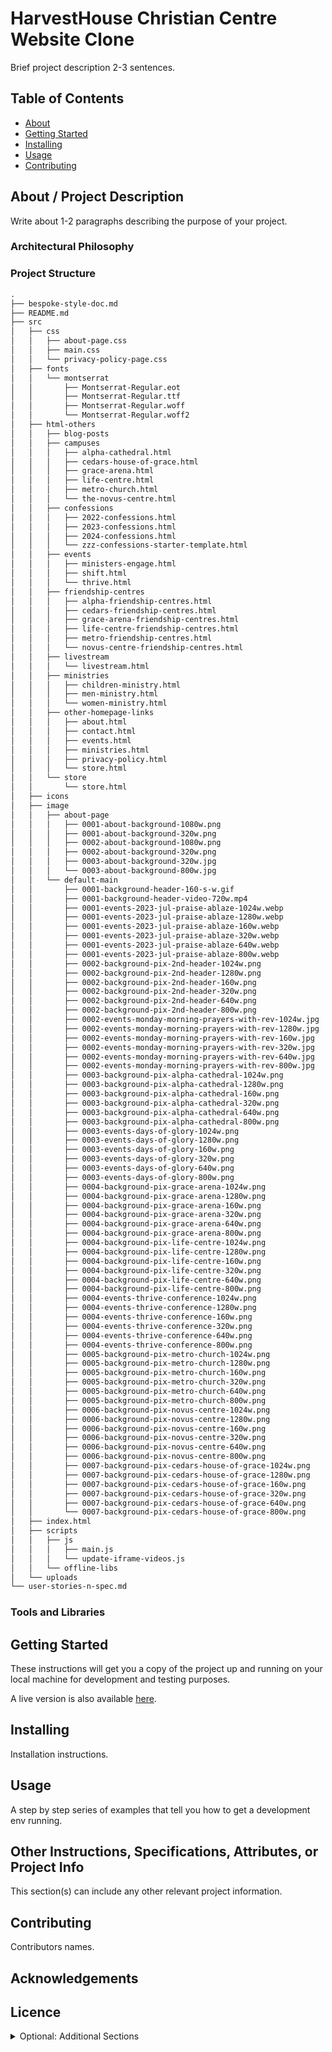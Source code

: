 # HarvestHouse Christian Centre Website Clone 
Brief project description 2-3 sentences.

[//]: # (This may be the most platform independent comment)

## Table of Contents

[//]: # (This is optional)

[//]: # (A table of contents is good if you have a lengthy README and can help users navigate to sections quickly but is not a must have.)

- [About](#about)
- [Getting Started](#getting_started)
- [Installing](#installing)
- [Usage](#usage)
- [Contributing](#contributing)

## About / Project Description
Write about 1-2 paragraphs describing the purpose of your project.

[//]: # (This is an important part of your project and what many developers and non-developers will look at. It is vital to have the most accurate and correct information. The description needs to be well written with no grammar errors and that is readable to users of multiple backgrounds. It is important to put some time and thought into writing the description of the project. It does not need to be long but needs to summarise the project. What does your app do? What tech did you use?)

### Architectural Philosophy

[//]: # (How is it built? What are the main tools powering it? Why were those choices made?)

### Project Structure

```markdown
.
├── bespoke-style-doc.md
├── README.md
├── src
│   ├── css
│   │   ├── about-page.css
│   │   ├── main.css
│   │   └── privacy-policy-page.css
│   ├── fonts
│   │   └── montserrat
│   │       ├── Montserrat-Regular.eot
│   │       ├── Montserrat-Regular.ttf
│   │       ├── Montserrat-Regular.woff
│   │       └── Montserrat-Regular.woff2
│   ├── html-others
│   │   ├── blog-posts
│   │   ├── campuses
│   │   │   ├── alpha-cathedral.html
│   │   │   ├── cedars-house-of-grace.html
│   │   │   ├── grace-arena.html
│   │   │   ├── life-centre.html
│   │   │   ├── metro-church.html
│   │   │   └── the-novus-centre.html
│   │   ├── confessions
│   │   │   ├── 2022-confessions.html
│   │   │   ├── 2023-confessions.html
│   │   │   ├── 2024-confessions.html
│   │   │   └── zzz-confessions-starter-template.html
│   │   ├── events
│   │   │   ├── ministers-engage.html
│   │   │   ├── shift.html
│   │   │   └── thrive.html
│   │   ├── friendship-centres
│   │   │   ├── alpha-friendship-centres.html
│   │   │   ├── cedars-friendship-centres.html
│   │   │   ├── grace-arena-friendship-centres.html
│   │   │   ├── life-centre-friendship-centres.html
│   │   │   ├── metro-friendship-centres.html
│   │   │   └── novus-centre-friendship-centres.html
│   │   ├── livestream
│   │   │   └── livestream.html
│   │   ├── ministries
│   │   │   ├── children-ministry.html
│   │   │   ├── men-ministry.html
│   │   │   └── women-ministry.html
│   │   ├── other-homepage-links
│   │   │   ├── about.html
│   │   │   ├── contact.html
│   │   │   ├── events.html
│   │   │   ├── ministries.html
│   │   │   ├── privacy-policy.html
│   │   │   └── store.html
│   │   └── store
│   │       └── store.html
│   ├── icons
│   ├── image
│   │   ├── about-page
│   │   │   ├── 0001-about-background-1080w.png
│   │   │   ├── 0001-about-background-320w.png
│   │   │   ├── 0002-about-background-1080w.png
│   │   │   ├── 0002-about-background-320w.png
│   │   │   ├── 0003-about-background-320w.jpg
│   │   │   └── 0003-about-background-800w.jpg
│   │   └── default-main
│   │       ├── 0001-background-header-160-s-w.gif
│   │       ├── 0001-background-header-video-720w.mp4
│   │       ├── 0001-events-2023-jul-praise-ablaze-1024w.webp
│   │       ├── 0001-events-2023-jul-praise-ablaze-1280w.webp
│   │       ├── 0001-events-2023-jul-praise-ablaze-160w.webp
│   │       ├── 0001-events-2023-jul-praise-ablaze-320w.webp
│   │       ├── 0001-events-2023-jul-praise-ablaze-640w.webp
│   │       ├── 0001-events-2023-jul-praise-ablaze-800w.webp
│   │       ├── 0002-background-pix-2nd-header-1024w.png
│   │       ├── 0002-background-pix-2nd-header-1280w.png
│   │       ├── 0002-background-pix-2nd-header-160w.png
│   │       ├── 0002-background-pix-2nd-header-320w.png
│   │       ├── 0002-background-pix-2nd-header-640w.png
│   │       ├── 0002-background-pix-2nd-header-800w.png
│   │       ├── 0002-events-monday-morning-prayers-with-rev-1024w.jpg
│   │       ├── 0002-events-monday-morning-prayers-with-rev-1280w.jpg
│   │       ├── 0002-events-monday-morning-prayers-with-rev-160w.jpg
│   │       ├── 0002-events-monday-morning-prayers-with-rev-320w.jpg
│   │       ├── 0002-events-monday-morning-prayers-with-rev-640w.jpg
│   │       ├── 0002-events-monday-morning-prayers-with-rev-800w.jpg
│   │       ├── 0003-background-pix-alpha-cathedral-1024w.png
│   │       ├── 0003-background-pix-alpha-cathedral-1280w.png
│   │       ├── 0003-background-pix-alpha-cathedral-160w.png
│   │       ├── 0003-background-pix-alpha-cathedral-320w.png
│   │       ├── 0003-background-pix-alpha-cathedral-640w.png
│   │       ├── 0003-background-pix-alpha-cathedral-800w.png
│   │       ├── 0003-events-days-of-glory-1024w.png
│   │       ├── 0003-events-days-of-glory-1280w.png
│   │       ├── 0003-events-days-of-glory-160w.png
│   │       ├── 0003-events-days-of-glory-320w.png
│   │       ├── 0003-events-days-of-glory-640w.png
│   │       ├── 0003-events-days-of-glory-800w.png
│   │       ├── 0004-background-pix-grace-arena-1024w.png
│   │       ├── 0004-background-pix-grace-arena-1280w.png
│   │       ├── 0004-background-pix-grace-arena-160w.png
│   │       ├── 0004-background-pix-grace-arena-320w.png
│   │       ├── 0004-background-pix-grace-arena-640w.png
│   │       ├── 0004-background-pix-grace-arena-800w.png
│   │       ├── 0004-background-pix-life-centre-1024w.png
│   │       ├── 0004-background-pix-life-centre-1280w.png
│   │       ├── 0004-background-pix-life-centre-160w.png
│   │       ├── 0004-background-pix-life-centre-320w.png
│   │       ├── 0004-background-pix-life-centre-640w.png
│   │       ├── 0004-background-pix-life-centre-800w.png
│   │       ├── 0004-events-thrive-conference-1024w.png
│   │       ├── 0004-events-thrive-conference-1280w.png
│   │       ├── 0004-events-thrive-conference-160w.png
│   │       ├── 0004-events-thrive-conference-320w.png
│   │       ├── 0004-events-thrive-conference-640w.png
│   │       ├── 0004-events-thrive-conference-800w.png
│   │       ├── 0005-background-pix-metro-church-1024w.png
│   │       ├── 0005-background-pix-metro-church-1280w.png
│   │       ├── 0005-background-pix-metro-church-160w.png
│   │       ├── 0005-background-pix-metro-church-320w.png
│   │       ├── 0005-background-pix-metro-church-640w.png
│   │       ├── 0005-background-pix-metro-church-800w.png
│   │       ├── 0006-background-pix-novus-centre-1024w.png
│   │       ├── 0006-background-pix-novus-centre-1280w.png
│   │       ├── 0006-background-pix-novus-centre-160w.png
│   │       ├── 0006-background-pix-novus-centre-320w.png
│   │       ├── 0006-background-pix-novus-centre-640w.png
│   │       ├── 0006-background-pix-novus-centre-800w.png
│   │       ├── 0007-background-pix-cedars-house-of-grace-1024w.png
│   │       ├── 0007-background-pix-cedars-house-of-grace-1280w.png
│   │       ├── 0007-background-pix-cedars-house-of-grace-160w.png
│   │       ├── 0007-background-pix-cedars-house-of-grace-320w.png
│   │       ├── 0007-background-pix-cedars-house-of-grace-640w.png
│   │       └── 0007-background-pix-cedars-house-of-grace-800w.png
│   ├── index.html
│   ├── scripts
│   │   ├── js
│   │   │   ├── main.js
│   │   │   └── update-iframe-videos.js
│   │   └── offline-libs
│   └── uploads
└── user-stories-n-spec.md

```

[//]: # (How are the files organised and arranged.)

### Tools and Libraries

[//]: # (If they’re third-party libraries, link to the docs. If they’re internal tools, include details on how they work.)

## Getting Started
These instructions will get you a copy of the project up and running on your local machine for development and testing purposes.

A live version is also available [here](https://###).

[//]: # (This section typically is brief and will list the pre-requisites that the user must have in order to start using the project code. This section can be similar or be combined with the Installation section. {Ex: Must have node -v})

## Installing
Installation instructions.

[//]: # (This is where you will list the full instructions for users on how they can install and start using your project. This should include multiple steps and have detailed descriptions and outcomes for users. It is important to take your time and write these steps as thoroughly as possible. This will help users a lot and will help prevent users from coming back and asking follow-up questions.)

## Usage
A step by step series of examples that tell you how to get a development env running.

[//]: # (This may be the most platform independent comment)

## Other Instructions, Specifications, Attributes, or Project Info
This section(s) can include any other relevant project information.

[//]: # (This can include information specific to a particular OS or Framework {Ex: Linux, React, etc}. Certain projects have specific instructions and information that may need to have their own separate sections. As you develop your project you will get a better idea of what you need to include in your README and how to structure it.)

## Contributing
Contributors names.

[//]: # (It is important to list all the names and information of the people who've contributed to the project. Be sure to include their GitHub Profile Name and any other social media they may want to have listed. There are some cool markdown contributing badges that I will list in the Good Resources below.)

## Acknowledgements

[//]: # (Similar to Contributing it is important to include all the sources that helped you complete this project. It's always good to give credit where credit is due.)

## Licence

[//]: # (Choose a license for your project. To learn more about license's check out choosealicense.com.)

<details>
	<summary>Optional: Additional Sections</summary>
	
	## How to Contribute to the Project
	
	[//]: # (Add ways that that developers can contribute to the project.)
	
	## Tests
	
	[//]: # (Write tests for your application and then provide examples on how to run them.)
	
	## Examples
	
	[//]: # (You really go the extra mile when you provide examples of your code/application. This could be a screenshot, code block, video, webpage, etc. This can be really helpful to your users.)
	
	## Badges
	
	[//]: # (Try adding some cool markdown badges! There are badges at sites like shields.io and they include important code monitoring and other tracking info. Check out the Good Resources section below.)
	
</details>





[//]: # (This may be the most platform independent comment)

[//]: # (This may be the most platform independent comment)
